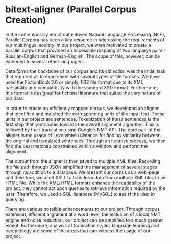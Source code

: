 # bitext-aligner (Parallel Corpus Creation)

In the contemporary era of data-driven Natural Language Processing (NLP), Parallel Corpora has been a key resource in addressing the requirements of our multilingual society. In our project, we were motivated to create a parallel corpus that provided an accessible mapping of two language pairs - Russian-English and German-English. The scope of this, however, can be extended to several other languages. 

Data forms the backbone of our corpus and its collection was the initial task that required us to experiment with several types of file formats. We have used the FictionBook 2.0 or simply, FB2 file format due to its XML parsability and compatibility with the standard XSD format. Furthermore, this format is designed for fictional literature that suited the very nature of our data.

In order to create an efficiently mapped corpus, we developed an aligner that identified and matched the corresponding units of the input text. These units in our project are sentences. Tokenization of these sentences is the first step that contributes towards the overall alignment algorithm. This is followed by their translation using Google’s NMT API. The core part of the aligner is the usage of Levenshtein distance for finding similarity between the original and translated sentences. Through an iterative process, we then find the best matches constrained within a window and perform the alignment. 

The output from the aligner is then saved to multiple XML files. Recording the file path through JSON simplified the management of several stages through its addition to a database. We present our corpus as a web-page and therefore, we used XSLT to transform data from multiple XML files to an HTML file. While the XML/HTML formats enhance the readability of the project, they cannot act upon queries to retrieve information required by the user. Therefore, we used a SQL database (MySQL) to assist the user in querying. 

There are various possible enhancements to our project. Through corpus extension, efficient alignment at a word level, the inclusion of a local NMT engine and noise reduction, our project can be amplified to a much greater extent. Furthermore, analysis of translation styles, language learning and paremiology are some of the areas that can witness the usage of our project. 
